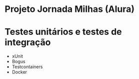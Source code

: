 # Projeto Jornada Milhas (Alura)

# Testes unitários e testes de integração

- xUnit
- Bogus
- Testcontainers
- Docker

